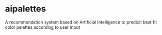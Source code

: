 # aipalettes
A recommendation system based on Artificial Intelligence to predicit best fit color palettes according to user input
